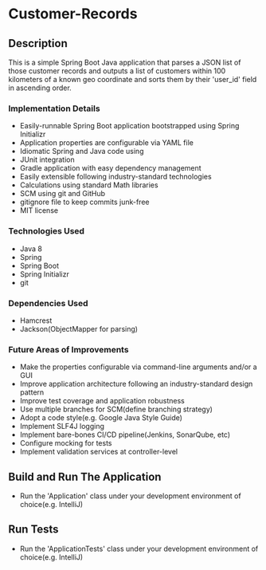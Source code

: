
# Customer-Records

## Description

This is a simple Spring Boot Java application that parses a JSON list of those customer records and outputs a list of customers within 100 kilometers of a known geo coordinate and sorts them by their 'user_id' field in ascending order.

### Implementation Details
* Easily-runnable Spring Boot application bootstrapped using Spring Initializr
* Application properties are configurable via YAML file
* Idiomatic Spring and Java code using
* JUnit integration
* Gradle application with easy dependency management
* Easily extensible following industry-standard technologies
* Calculations using standard Math libraries
* SCM using git and GitHub
* gitignore file to keep commits junk-free
* MIT license

### Technologies Used
* Java 8
* Spring
* Spring Boot
* Spring Initializr
* git

### Dependencies Used
* Hamcrest
* Jackson(ObjectMapper for parsing)

### Future Areas of Improvements
* Make the properties configurable via command-line arguments and/or a GUI
* Improve application architecture following an industry-standard design pattern
* Improve test coverage and application robustness
* Use multiple branches for SCM(define branching strategy)
* Adopt a code style(e.g. Google Java Style Guide)
* Implement SLF4J logging
* Implement bare-bones CI/CD pipeline(Jenkins, SonarQube, etc)
* Configure mocking for tests
* Implement validation services at controller-level

## Build and Run The Application
* Run the 'Application' class under your development environment  of choice(e.g. IntelliJ)

## Run Tests
*  Run the 'ApplicationTests' class under your development environment  of choice(e.g. IntelliJ)
